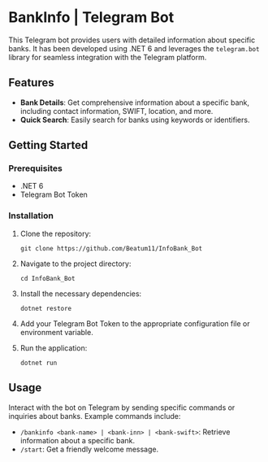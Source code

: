 # BankInfo | Telegram Bot

This Telegram bot provides users with detailed information about specific banks. It has been developed using .NET 6 and leverages the `telegram.bot` library for seamless integration with the Telegram platform.

## Features

- **Bank Details**: Get comprehensive information about a specific bank, including contact information, SWIFT, location, and more.
- **Quick Search**: Easily search for banks using keywords or identifiers.

## Getting Started

### Prerequisites

- .NET 6
- Telegram Bot Token

### Installation

1. Clone the repository:
   ```
   git clone https://github.com/Beatum11/InfoBank_Bot
   ```

2. Navigate to the project directory:
   ```
   cd InfoBank_Bot
   ```

3. Install the necessary dependencies:
   ```
   dotnet restore
   ```

4. Add your Telegram Bot Token to the appropriate configuration file or environment variable.

5. Run the application:
   ```
   dotnet run
   ```

## Usage

Interact with the bot on Telegram by sending specific commands or inquiries about banks. Example commands include:

- `/bankinfo <bank-name> | <bank-inn> | <bank-swift>`: Retrieve information about a specific bank.
- `/start`: Get a friendly welcome message.

